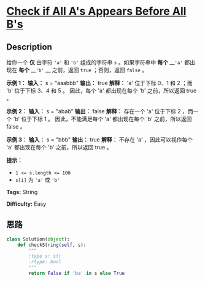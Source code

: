 # [Check if All A's Appears Before All B's][title]

## Description

给你一个 **仅** 由字符 `'a'` 和 `'b'` 组成的字符串  `s` 。如果字符串中 **每个** __`'a'` 都出现在 **每个**
__`'b'` __ 之前，返回 `true` ；否则，返回 `false` 。



**示例 1：**
            **输入：** s = "aaabbb"    **输出：** true    **解释：**    'a' 位于下标 0、1 和 2 ；而 'b' 位于下标 3、4 和 5 。    因此，每个 'a' 都出现在每个 'b' 之前，所以返回 true 。    

**示例 2：**
            **输入：** s = "abab"    **输出：** false    **解释：**    存在一个 'a' 位于下标 2 ，而一个 'b' 位于下标 1 。    因此，不能满足每个 'a' 都出现在每个 'b' 之前，所以返回 false 。    

**示例 3：**
            **输入：** s = "bbb"    **输出：** true    **解释：**    不存在 'a' ，因此可以视作每个 'a' 都出现在每个 'b' 之前，所以返回 true 。    



**提示：**

  * `1 <= s.length <= 100`
  * `s[i]` 为 `'a'` 或 `'b'`


**Tags:** String

**Difficulty:** Easy

## 思路

``` python
class Solution(object):
    def checkString(self, s):
        """
        :type s: str
        :rtype: bool
        """
        return False if 'ba' in s else True 
```

[title]: https://leetcode-cn.com/problems/check-if-all-as-appears-before-all-bs
